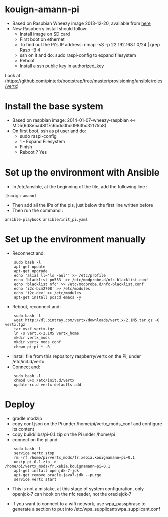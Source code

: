 kouign-amann-pi
===============

* Based on Raspbian Wheezy image 2013-12-20, available from [here](http://www.raspberrypi.org/downloads)
* New Raspberry install should follow:
    * Install image on SD card
    * First boot on ethernet
    * To find out the Pi's IP address: nmap -sS -p 22 192.168.1.0/24 |
      grep Rasp -B 4
    * ssh on it and do: sudo raspi-config to expand filesystem
    * Reboot
    * Install a ssh public key in authorized_key

Look at (https://github.com/pinterb/bootstrap/tree/master/provisioning/ansible/roles/vertx)

# Install the base system

* Based on raspbian image: 2014-01-07-wheezy-raspbian <=> MD5(6d8e5a48ff7c6bdc0bc0983bc32f75b8)
* On first boot, ssh as pi user and do:
    * sudo raspi-config
    * 1 - Expand Filesystem
    * Finish
    * Reboot ? Yes

# Set up the environment with Ansible

* In /etc/ansible, at the beginning of the file, add the following line :
```
[kouign-amann]
```

* Then add all the IPs of the pis, just below the first line written before
* Then run the command :
```
ansible-playbook ansible/init_pi.yaml
```

# Set up the environment manually

* Reconnect and:
```
    sudo bash -l
    apt-get update
    apt-get upgrade
    echo 'alias ll="ls -aul"' >> /etc/profile
    echo 'blacklist pn533' >> /etc/modprobe.d/nfc-blacklist.conf
    echo 'blacklist nfc' >> /etc/modprobe.d/nfc-blacklist.conf
    echo 'i2c-bcm2708' >> /etc/modules
    echo 'i2c-dev' >> /etc/modules
    apt-get install pcscd emacs -y
```
* Reboot, reconnect and:
```
    sudo bash -l
    wget http://dl.bintray.com/vertx/downloads/vert.x-2.1M5.tar.gz -O vertx.tgz
    tar xvzf vertx.tgz
    ln -s vert.x-2.1M5 vertx_home
    mkdir vertx_mods
    mkdir vertx_mods_conf
    chown pi:pi * -R
```
* Install file from this repository raspberry/vertx on the Pi, under /etc/init.d/vertx
* Connect and:
```
    sudo bash -l
    chmod u+x /etc/init.d/vertx
    update-rc.d vertx defaults add
```
# Deploy

* gradle modzip
* copy conf.json on the Pi under /home/pi/vertx_mods_conf and
  configure its content
* copy build/libs/pi-0.1.zip on the Pi under /home/pi
* connect on the pi and:
```
    sudo bash -l
    service vertx stop
    rm -rf /home/pi/vertx_mods/fr.xebia.kouignamann~pi~0.1
    unzip pi-0.1.zip -d /home/pi/vertx_mods/fr.xebia.kouignamann~pi~0.1
    apt-get install openjdk-7-jdk
    apt-get remove oracle-java7-jdk --purge
    service vertx start
```
* This is not a mistake, at this stage of system configuration, only
openjdk-7 can hook on the nfc reader, not the oraclejdk-7

* If you want to connect to a wifi network, use wpa_passphrase to
  generate a section to put into /etc/wpa_supplicant/wpa_supplicant.conf



